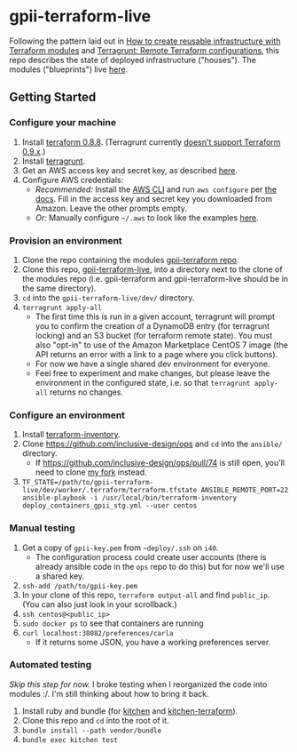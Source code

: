 # gpii-terraform-live

Following the pattern laid out in [How to create reusable infrastructure with Terraform modules](https://blog.gruntwork.io/how-to-create-reusable-infrastructure-with-terraform-modules) and [Terragrunt: Remote Terraform configurations](https://github.com/gruntwork-io/terragrunt#remote-terraform-configuration), this repo describes the state of deployed infrastructure ("houses"). The modules ("blueprints") live [here](https://github.com/mrtyler/gpii-terraform).

## Getting Started

### Configure your machine

1. Install [terraform 0.8.8](https://releases.hashicorp.com/terraform/0.8.8/). (Terragrunt currently [doesn't support Terraform 0.9.x](https://github.com/gruntwork-io/terragrunt/issues/158).)
1. Install [terragrunt](https://github.com/gruntwork-io/terragrunt#install).
1. Get an AWS access key and secret key, as described [here](http://docs.aws.amazon.com/cli/latest/userguide/cli-chap-getting-set-up.html).
1. Configure AWS credentials:
   * _Recommended:_ Install the [AWS CLI](http://docs.aws.amazon.com/cli/latest/userguide/installing.html) and run `aws configure` per [the docs](http://docs.aws.amazon.com/cli/latest/userguide/cli-chap-getting-started.html#cli-quick-configuration). Fill in the access key and secret key you downloaded from Amazon. Leave the other prompts empty.
   * _Or:_ Manually configure `~/.aws` to look like the examples [here](http://docs.aws.amazon.com/cli/latest/userguide/cli-chap-getting-started.html#cli-multiple-profiles).

### Provision an environment

1. Clone the repo containing the modules [gpii-terraform repo](https://github.com/mrtyler/gpii-terraform).
1. Clone this repo, [gpii-terraform-live](https://github.com/mrtyler/gpii-terraform-live), into a directory next to the clone of the modules repo (i.e. gpii-terraform and gpii-terraform-live should be in the same directory).
1. `cd` into the `gpii-terraform-live/dev/` directory.
1. `terragrunt apply-all`
   * The first time this is run in a given account, terragrunt will prompt you to confirm the creation of a DynamoDB entry (for terragrunt locking) and an S3 bucket (for terraform remote state). You must also "opt-in" to use of the Amazon Marketplace CentOS 7 image (the API returns an error with a link to a page where you click buttons).
   * For now we have a single shared dev environment for everyone.
   * Feel free to experiment and make changes, but please leave the environment in the configured state, i.e. so that `terragrunt apply-all` returns no changes.

### Configure an environment

1. Install [terraform-inventory](https://github.com/adammck/terraform-inventory).
1. Clone https://github.com/inclusive-design/ops and `cd` into the `ansible/` directory.
   * If https://github.com/inclusive-design/ops/pull/74 is still open, you'll need to clone [my fork](https://github.com/mrtyler/ops) instead.
1. `TF_STATE=/path/to/gpii-terraform-live/dev/worker/.terraform/terraform.tfstate ANSIBLE_REMOTE_PORT=22 ansible-playbook -i /usr/local/bin/terraform-inventory deploy_containers_gpii_stg.yml --user centos`

### Manual testing

1. Get a copy of `gpii-key.pem` from `~deploy/.ssh` on `i40`.
   * The configuration process could create user accounts (there is already ansible code in the `ops` repo to do this) but for now we'll use a shared key.
1. `ssh-add /path/to/gpii-key.pem`
1. In your clone of this repo, `terraform output-all` and find `public_ip`. (You can also just look in your scrollback.)
1. `ssh centos@<public_ip>`
1. `sudo docker ps` to see that containers are running
1. `curl localhost:38082/preferences/carla`
   * If it returns some JSON, you have a working preferences server.

### Automated testing

_Skip this step for now._ I broke testing when I reorganized the code into modules :/. I'm still thinking about how to bring it back.

1. Install ruby and bundle (for [kitchen](https://github.com/test-kitchen/test-kitchen) and [kitchen-terraform](https://github.com/newcontext-oss/kitchen-terraform)).
1. Clone this repo and `cd` into the root of it.
1. `bundle install --path vendor/bundle`
1. `bundle exec kitchen test`
